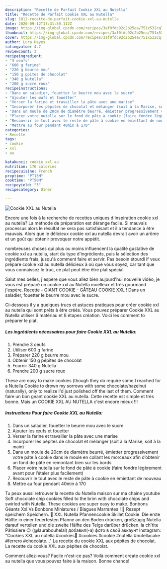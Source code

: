 ```yaml
---
description: "Recette de Parfait Cookie XXL au Nutella"
title: "Recette de Parfait Cookie XXL au Nutella"
slug: 1812-recette-de-parfait-cookie-xxl-au-nutella
date: 2020-09-12T17:31:59.112Z
image: https://img-global.cpcdn.com/recipes/3af0fdc92c2b25ea/751x532cq70/cookie-xxl-au-nutella-photo-principale-de-la-recette.jpg
thumbnail: https://img-global.cpcdn.com/recipes/3af0fdc92c2b25ea/751x532cq70/cookie-xxl-au-nutella-photo-principale-de-la-recette.jpg
cover: https://img-global.cpcdn.com/recipes/3af0fdc92c2b25ea/751x532cq70/cookie-xxl-au-nutella-photo-principale-de-la-recette.jpg
author: Lura Hayes
ratingvalue: 4.7
reviewcount: 3
recipeingredient:
- "3 oeufs"
- "600 g farine"
- "220 g beurre mou"
- "150 g ppites de chocolat"
- "340 g Nutella"
- "200 g sucre roux"
recipeinstructions:
- "Dans un saladier, fouetter le beurre mou avec le sucre"
- "Ajouter les œufs et fouetter"
- "Verser la farine et travailler la pâte avec une marise"
- "Incorporer les pépites de chocolat et mélanger (soit à la Marise, soit à la main)"
- "Dans un moule de 20cm de diamètre beurré, émietter progressivement votre pâte à cookie dans le moule en collant les morceaux afin d’obtenir un fond de pâte en remontant bien sur les bords"
- "Placer votre nutella sur le fond de pâte à cookie (faire fondre légèrement avant pour l’étaler plus facilement)"
- "Recouvrir le tout avec le reste de pâte à cookie en émiettant de nouveau"
- "Mettre au four pendant 40min à 170"
categories:
- Recette
tags:
- cookie
- xxl
- au

katakunci: cookie xxl au 
nutrition: 176 calories
recipecuisine: French
preptime: "PT13M"
cooktime: "PT50M"
recipeyield: "3"
recipecategory: Dîner

---
```



![Cookie XXL au Nutella](https://img-global.cpcdn.com/recipes/3af0fdc92c2b25ea/751x532cq70/cookie-xxl-au-nutella-photo-principale-de-la-recette.jpg)

Encore une fois à la recherche de recettes uniques d'inspiration cookie xxl au nutella? La méthode de préparation est dérange facile. Si mauvais processus alors le résultat ne sera pas satisfaisant et il a tendance à être mauvais. Alors que le délicieux cookie xxl au nutella devrait avoir un arôme et un goût qui obtenir provoquer notre appétit.

nombreuses choses qui plus ou moins influencent la qualité gustative de cookie xxl au nutella, start du type d'ingrédients, puis la sélection des ingrédients frais, jusqu'à comment faire et servir. Pas besoin étourdi if veux prépare cookie xxl au nutella délicieux à où que vous soyez, car tant que vous connaissez le truc, ce plat peut être être plat spécial.

Salut mes belles, j&#39;espère que vous allez bien aujourd&#39;hui nouvelle vidéo, je vous est préparé un cookie xxl au Nutella moelleux et très gourmand j&#39;espère. Recette - GIANT COOKIE - GÂTEAU COOKIE XXL ! Dans un saladier, fouetter le beurre mou avec le sucre.


Ci-dessous il y a quelques trucs et astuces pratiques pour créer cookie xxl au nutella qui sont prêts à être créés. Vous pouvez préparer Cookie XXL au Nutella utiliser 6 matériau et 8 étapes création. Voici les comment to préparer le plat.

<!--inarticleads1-->

##### Les ingrédients nécessaires pour faire Cookie XXL au Nutella:

1. Prendre 3 oeufs
1. Utiliser 600 g farine
1. Préparer 220 g beurre mou
1. Obtenir 150 g pépites de chocolat
1. Fournir 340 g Nutella
1. Prendre 200 g sucre roux


These are easy to make cookies (though they do require some I reached for a Nutella Cookie to drown my sorrows with some chocolate/hazelnut (naturally), only to realize I&#39;d just polished off the last of them. Comment faire un bon geant cookie XXL au nutella. Cette recette est simple et très bonne. Mais un COOKIE XXL AU NUTELLA c&#39;est encore mieux !!! 

<!--inarticleads2-->

##### Instructions Pour faire Cookie XXL au Nutella:

1. Dans un saladier, fouetter le beurre mou avec le sucre
1. Ajouter les œufs et fouetter
1. Verser la farine et travailler la pâte avec une marise
1. Incorporer les pépites de chocolat et mélanger (soit à la Marise, soit à la main)
1. Dans un moule de 20cm de diamètre beurré, émietter progressivement votre pâte à cookie dans le moule en collant les morceaux afin d’obtenir un fond de pâte en remontant bien sur les bords
1. Placer votre nutella sur le fond de pâte à cookie (faire fondre légèrement avant pour l’étaler plus facilement)
1. Recouvrir le tout avec le reste de pâte à cookie en émiettant de nouveau
1. Mettre au four pendant 40min à 170


Tu peux aussi retrouver la recette du Nutella maison sur ma chaine youtube  Soft chocolate chip cookies filled to the brim with chocolate chips and swirled with Nutella. These cookies are super easy to make. Bonbons Géants Xxl Vs Bonbons Miniatures / Blagues Marrantes !  Rezept speichern Speichern.  XXL Nutella Pfannencookie Skillet Cookie. Die erste Hälfte in einer feuerfesten Pfanne an den Boden drücken, großzügig Nutella darauf verteilen und die zweite Hälfte des Teigs darüber drücken. la ch&#39;tite Pâtissiere 😉 (@laurabouhelal) добавил(-а) фото в свой аккаунт Instagram: &#34;Cookies XXL au nutella #cookies🍪 #cookies #cookie #nutella #nutellacake #ferrero #chocolate…&#34; La recette du cookie XXL aux pépites de chocolat. La recette du cookie XXL aux pépites de chocolat. 


Comment allez-vous? Facile n'est-ce pas? Voilà comment create cookie xxl au nutella que vous pouvez faire à la maison. Bonne chance!
